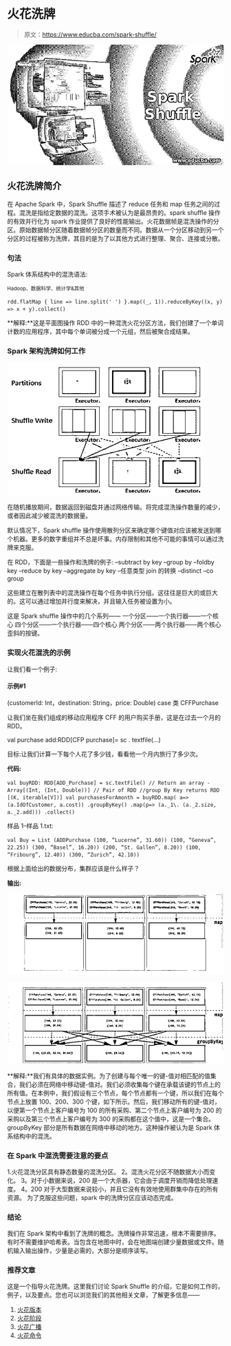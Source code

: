 # 火花洗牌

> 原文：<https://www.educba.com/spark-shuffle/>

![Spark Shuffle](img/2347e352a28a143c84a331b6d9ecf102.png)



## 火花洗牌简介

在 Apache Spark 中，Spark Shuffle 描述了 reduce 任务和 map 任务之间的过程。混洗是指给定数据的混洗。这项手术被认为是最昂贵的。spark shuffle 操作的有效并行化为 spark 作业提供了良好的性能输出。火花数据帧是混洗操作的分区。原始数据帧分区随着数据帧分区的数量而不同。数据从一个分区移动到另一个分区的过程被称为洗牌，其目的是为了以其他方式进行整理、聚合、连接或分散。

### 句法

Spark 体系结构中的混洗语法:

<small>Hadoop、数据科学、统计学&其他</small>

`rdd.flatMap { line => line.split(' ') }.map((_, 1)).reduceByKey((x, y) => x + y).collect()`

**解释:**这是平面图操作 RDD 中的一种混洗火花分区方法，我们创建了一个单词计数的应用程序，其中每个单词被分成一个元组，然后被聚合成结果。

### Spark 架构洗牌如何工作

![Spark shuffle1](img/f84c3057dd663af50abcc70d9913e5fe.png)



在随机播放期间，数据返回到磁盘并通过网络传输。将完成混洗操作数量的减少，或者因此减少被混洗的数据量。

默认情况下，Spark shuffle 操作使用散列分区来确定哪个键值对应该被发送到哪个机器。更多的数字重组并不总是坏事。内存限制和其他不可能的事情可以通过洗牌来克服。

在 RDD，下面是一些操作和洗牌的例子:
–subtract by key
–group by
–foldby key
–reduce by key
–aggregate by key
–任意类型 join 的转换
–distinct
–co group

这些建立在散列表中的混洗操作在每个任务中执行分组。这往往是巨大的或巨大的。这可以通过增加并行度来解决，并且输入任务被设置为小。

这是 Spark shuffle 操作中的几个系列——
一个分区——一个执行器——一个核心
四个分区——一个执行器——四个核心
两个分区——两个执行器——两个核心
歪斜的按键。

### 实现火花混洗的示例

让我们看一个例子:

#### 示例#1

(customerId: Int，destination: String，price: Double) case 类 CFFPurchase

让我们坐在我们组成的移动应用程序 CFF 的用户购买手册，这是在过去一个月的 RDD。

val purchase add:RDD[CFP purchase]= sc . textfile(…)

目标:让我们计算一下每个人花了多少钱，看看他一个月内旅行了多少次。

**代码:**

`val buyRDD: RDD[ADD_Purchase] = sc.textFile()
// Return an array - Array[(Int, (Int, Double))] // Pair of RDD
//group By Key returns RDD [(K, iterable[V])] val purchasesForAmonth = buyRDD.map( a=> (a.IdOfCustomer, a.cost))
.groupByKey()
.map(p=> (a._1\. (a._2.size, a._2.add)))
.collect()`

样品 1–样品 1.txt:

`val Buy = List (ADDPurchase (100, “Lucerne”, 31.60))
(100, “Geneva”, 22.25))
(300, “Basel”, 16.20))
(200, “St. Gallen”, 8.20))
(100, “Fribourg”, 12.40))
(300, “Zurich”, 42.10))`

根据上面给出的数据分布，集群应该是什么样子？

**输出:**

![Spark shuffle2](img/7b8150ba13b6b3c47f08ea9721501df4.png)



![Spark shuffle3](img/0a7fd884b824eecb683ef67f42241705.png)



**解释:**我们有具体的数据实例。为了创建与每个唯一的键-值对相匹配的值集合，我们必须在网络中移动键-值对。我们必须收集每个键在承载该键的节点上的所有值。在本例中，我们假设有三个节点，每个节点都有一个键，所以我们在每个节点上放置 100、200、300 个键，如下所示。然后，我们移动所有的键-值对，以便第一个节点上客户编号为 100 的所有采购、第二个节点上客户编号为 200 的采购以及第三个节点上客户编号为 300 的采购都在这个值中，这是一个集合。groupByKey 部分是所有数据在网络中移动的地方。这种操作被认为是 Spark 体系结构中的混洗。

### 在 Spark 中混洗需要注意的要点

1.火花混洗分区具有静态数量的混洗分区。
2。混洗火花分区不随数据大小而变化。
3。对于小数据来说，200 是一个大杀器，它会由于调度开销而降低处理速度。
4。200 对于大型数据来说较小，并且它没有有效地使用群集中存在的所有资源。
为了克服这些问题，spark 中的洗牌分区应该动态完成。

### 结论

我们在 Spark 架构中看到了洗牌的概念。洗牌操作非常迅速，根本不需要排序。有时不需要维护哈希表。当包含在地图中时，会在地图端创建少量数据或文件。随机输入输出操作，少量是必需的，大部分是顺序读写。

### 推荐文章

这是一个指导火花洗牌。这里我们讨论 Spark Shuffle 的介绍，它是如何工作的，例子，以及要点。您也可以浏览我们的其他相关文章，了解更多信息——

1.  [火花版本](https://www.educba.com/spark-versions/)
2.  [火花阶段](https://www.educba.com/spark-stages/)
3.  [火花广播](https://www.educba.com/spark-broadcast/)
4.  [火花命令](https://www.educba.com/spark-commands/)





